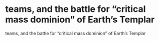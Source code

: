 # teams, and the battle for “critical mass dominion” of Earth’s Templar

teams, and the battle for “critical mass dominion” of Earth’s Templar